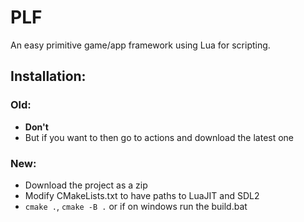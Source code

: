 # PLF
An easy primitive game/app framework using Lua for scripting.

## Installation:

### Old:
- **Don't**
- But if you want to then go to actions and download the latest one

### New:
- Download the project as a zip
- Modify CMakeLists.txt to have paths to LuaJIT and SDL2
- `cmake .`, `cmake -B .` or if on windows run the build.bat
